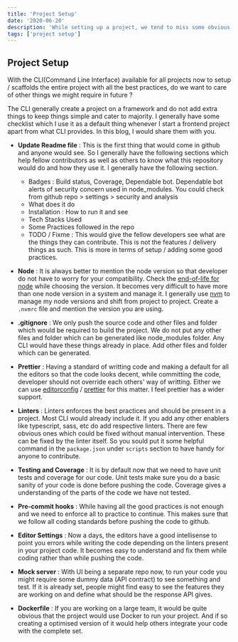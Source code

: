 ```yaml
---
title: 'Project Setup'
date: '2020-06-20'
description: 'While setting up a project, we tend to miss some obvious defaults which might take a bit more time than usual if not setup earlier. In this, we would see some of the sensible defaults web has evolved and we should have it in the start of the project.'
tags: ['project setup']
---
```


## Project Setup

With the CLI(Command Line Interface) available for all projects now to setup / scaffolds the entire project with all the best practices, do we want to care of other things we might require in future ?

The CLI generally create a project on a framework and do not add extra things to keep things simple and cater to majority. I generally have some checklist which I use it as a default thing whenever I start a frontend project apart from what CLI provides. In this blog, I would share them with you.

- **Update Readme file** : This is the first thing that would come in github and anyone would see. So I generally have the following sections which help fellow contributors as well as others to know what this repository would do and how they use it. I generally have the following section.

  - Badges : Build status, Coverage, Dependable bot. Dependable bot alerts of security concern used in node_modules. You could check from github repo > settings > security and analysis
  - What does it do
  - Installation : How to run it and see
  - Tech Stacks Used
  - Some Practices followed in the repo
  - TODO / Fixme : This would give the fellow developers see what are the things they can contribute. This is not the features / delivery things as such. This is more in terms of setup / adding some good practices.

- **Node** : It is always better to mention the node version so that developer do not have to worry for your compatibility. Check the [end-of-life for node](https://nodejs.org/en/about/releases/) while choosing the version. It becomes very difficult to have more than one node version in a system and manage it. I generally use [nvm](https://github.com/nvm-sh/nvm) to manage my node versions and shift from project to project. Create a `.nvmrc` file and mention the version you are using.

- **.gitignore** : We only push the source code and other files and folder which would be required to build the project. We do not put any other files and folder which can be generated like node_modules folder. Any CLI would have these things already in place. Add other files and folder which can be generated.

- **Prettier** : Having a standard of writting code and making a default for all the editors so that the code looks decent, while committing the code, developer should not override each others' way of writting. Either we can use [editorconfig](https://editorconfig.org/) / [prettier](https://prettier.io/) for this matter. I feel prettier has a wider support.

- **Linters** : Linters enforces the best practices and should be present in a project. Most CLI would already include it. If you add any other enablers like typescript, sass, etc do add respective linters. There are few obvious ones which could be fixed without manual intervention. These can be fixed by the linter itself. So you sould put it some helpful command in the `package.json` under `scripts` section to have handy for anyone to contribute.

- **Testing and Coverage** : It is by default now that we need to have unit tests and coverage for our code. Unit tests make sure you do a basic sanity of your code is done before pushing the code. Coverage gives a understanding of the parts of the code we have not tested.

- **Pre-commit hooks** : While having all the good practices is not enough and we need to enforce all to practice to continue. This makes sure that we follow all coding standards before pushing the code to github.

- **Editor Settings** : Now a days, the editors have a good intellisense to point you errors while writing the code depending on the linters present in your project code. It becomes easy to understand and fix them while coding rather than while pushing the code.

- **Mock server** : With UI being a separate repo now, to run your code you might require some dummy data (API contract) to see something and test. If it is already set, people might find easy to see the features they are working on and define what should be the response API gives.

- **Dockerfile** : If you are working on a large team, it would be quite obvious that the project would use Docker to run your project. And if so creating a optimised version of it would help others integrate your code with the complete set.
